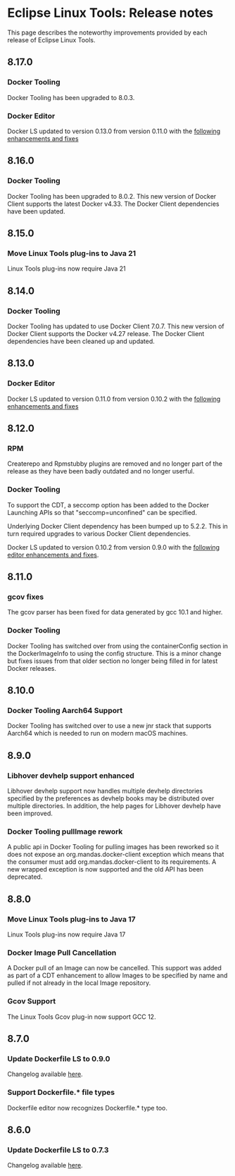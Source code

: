 # Eclipse Linux Tools: Release notes

This page describes the noteworthy improvements provided by each release of Eclipse Linux Tools.

## 8.17.0

### Docker Tooling

Docker Tooling has been upgraded to 8.0.3.

### Docker Editor

Docker LS updated to version 0.13.0 from version 0.11.0 with the [following enhancements and fixes](https://github.com/rcjsuen/dockerfile-language-server/blob/v0.13.0/CHANGELOG.md#0130---2024-06-18)

## 8.16.0

### Docker Tooling

Docker Tooling has been upgraded to 8.0.2.  This new version of Docker Client supports the latest Docker v4.33.  The Docker Client dependencies have been updated.

## 8.15.0

### Move Linux Tools plug-ins to Java 21

Linux Tools plug-ins now require Java 21

## 8.14.0

### Docker Tooling

Docker Tooling has updated to use Docker Client 7.0.7.  This new version of Docker Client supports the Docker v4.27 release.
The Docker Client dependencies have been cleaned up and updated.

## 8.13.0

### Docker Editor

Docker LS updated to version 0.11.0 from version 0.10.2 with the [following enhancements and fixes](https://github.com/rcjsuen/dockerfile-language-server-nodejs/blob/master/CHANGELOG.md#0110---2023-09-10)

## 8.12.0

### RPM

Createrepo and Rpmstubby plugins are removed and no longer part of the release as they have been badly outdated and no longer userful. 

### Docker Tooling

To support the CDT, a seccomp option has been added to the Docker Launching APIs so that "seccomp=unconfined" can be specified.

Underlying Docker Client dependency has been bumped up to 5.2.2.  This in turn required upgrades to various Docker Client dependencies.

Docker LS updated to version 0.10.2 from version 0.9.0 with the [following editor enhancements and fixes](https://github.com/akurtakov/dockerfile-language-server-nodejs/blob/master/CHANGELOG.md#0102---2023-06-01).

## 8.11.0

### gcov fixes

The gcov parser has been fixed for data generated by gcc 10.1 and higher.

### Docker Tooling

Docker Tooling has switched over from using the containerConfig section in the DockerImageInfo to
using the config structure.  This is a minor change but fixes issues from that older section no
longer being filled in for latest Docker releases.

## 8.10.0

### Docker Tooling Aarch64 Support

Docker Tooling has switched over to use a new jnr stack that supports Aarch64 which is
needed to run on modern macOS machines.

## 8.9.0

### Libhover devhelp support enhanced

Libhover devhelp support now handles multiple devhelp directories specified by the preferences
as devhelp books may be distributed over multiple directories.  In addition, the help pages
for Libhover devhelp have been improved.

### Docker Tooling pullImage rework

A public api in Docker Tooling for pulling images has been reworked so it does not expose
an org.mandas.docker-client exception which means that the consumer must add org.mandas.docker-client
to its requirements.  A new wrapped exception is now supported and the old API has been deprecated.

## 8.8.0

### Move Linux Tools plug-ins to Java 17

Linux Tools plug-ins now require Java 17

### Docker Image Pull Cancellation

A Docker pull of an Image can now be cancelled.  This support was added
as part of a CDT enhancement to allow Images to be specified by name and
pulled if not already in the local Image repository.

### Gcov Support

The Linux Tools Gcov plug-in now support GCC 12.

## 8.7.0

### Update Dockerfile LS to 0.9.0

Changelog available [here](https://github.com/rcjsuen/dockerfile-language-server-nodejs/blob/master/CHANGELOG.md#090---2022-05-04).

### Support Dockerfile.* file types

Dockerfile editor now recognizes Dockerfile.* type too.

## 8.6.0

### Update Dockerfile LS to 0.7.3

Changelog available [here](https://github.com/rcjsuen/dockerfile-language-server-nodejs/blob/master/CHANGELOG.md#073---2021-12-12).
